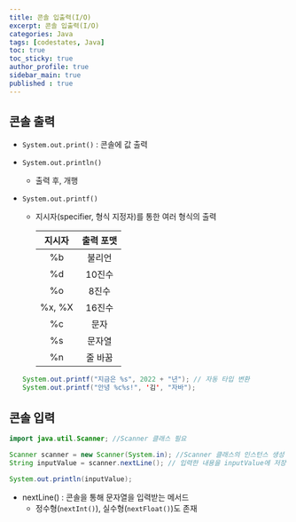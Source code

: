 ```yaml
---
title: 콘솔 입출력(I/O)
excerpt: 콘솔 입출력(I/O)
categories: Java
tags: [codestates, Java]
toc: true
toc_sticky: true
author_profile: true
sidebar_main: true
published : true
---
```

## 콘솔 출력
- ```System.out.print()``` : 콘솔에 값 출력
- ```System.out.println()```
  - 출력 후, 개행
- ```System.out.printf()```
  - 지시자(specifier, 형식 지정자)를 통한 여러 형식의 출력

    |지시자|출력 포맷|
    |:-:|:-:|
    |%b|불리언|
    |%d|10진수|
    |%o|8진수|
    |%x, %X|16진수|
    |%c|문자|
    |%s|문자열|
    |%n|줄 바꿈| 

  ```java
  System.out.printf("지금은 %s", 2022 + "년"); // 자동 타입 변환
  System.out.printf("안녕 %c%s!", '김', "자바");
  ```

## 콘솔 입력

```java
import java.util.Scanner; //Scanner 클래스 필요

Scanner scanner = new Scanner(System.in); //Scanner 클래스의 인스턴스 생성
String inputValue = scanner.nextLine(); // 입력한 내용을 inputValue에 저장

System.out.println(inputValue);   
```
- nextLine() : 콘솔을 통해 문자열을 입력받는 메서드
  - 정수형(```nextInt()```), 실수형(```nextFloat()```)도 존재